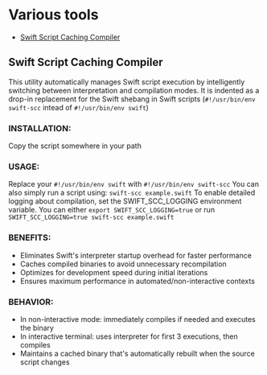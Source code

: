 # Various tools
- [Swift Script Caching Compiler](#-swift-script-caching-compiler)

## Swift Script Caching Compiler

This utility automatically manages Swift script execution by intelligently switching between interpretation and compilation modes. It is indented as a drop-in replacement for the Swift shebang in Swift scripts (```#!/usr/bin/env swift-scc``` intead of ```#!/usr/bin/env swift```)

### INSTALLATION:
Copy the script somewhere in your path

### USAGE:
Replace your ```#!/usr/bin/env swift``` with ```#!/usr/bin/env swift-scc```
You can also simply run a script using: ```swift-scc example.swift```
To enable detailed logging about compilation, set the SWIFT_SCC_LOGGING environment variable.
You can either ```export SWIFT_SCC_LOGGING=true``` or run ```SWIFT_SCC_LOGGING=true swift-scc example.swift```
### BENEFITS:
- Eliminates Swift's interpreter startup overhead for faster performance
- Caches compiled binaries to avoid unnecessary recompilation
- Optimizes for development speed during initial iterations
- Ensures maximum performance in automated/non-interactive contexts

### BEHAVIOR:
- In non-interactive mode: immediately compiles if needed and executes the binary
- In interactive terminal: uses interpreter for first 3 executions, then compiles
- Maintains a cached binary that's automatically rebuilt when the source script changes
